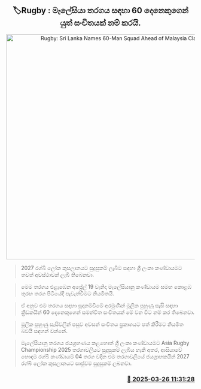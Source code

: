 <p align='center'><b><h2 align='center' title='Rugby: Sri Lanka Names 60-Man Squad Ahead of Malaysia Clash'>🏷Rugby : මැලේසියා තරගය සඳහා 60 දෙනෙකුගෙන් යුත් 
සංචිතයක් නම් කරයි. </h2></b></p>
<p align='center'><img src='https://helakuru.sgp1.cdn.digitaloceanspaces.com/esana/images/lib/rugby-2025.jpg' width='600' alt='Rugby: Sri Lanka Names 60-Man Squad Ahead of Malaysia Clash'></p>

> 2027 රග්බි ලෝක කුසලානය​ට සුදුසුකම් ලැබීම සඳහා ශ්‍රී ලංකා කණ්ඩායමට තවත් අවස්ථාවක් ලැබී තිබෙනවා. 

> මෙ​ම තරගය එළැඹෙ​න අප්‍රේල් 19 වැනිදා මැලේසියානු කණ්ඩායම සමඟ කොළඹ තුරඟ තරග පිටියේදී පැවැත්වීමට නියමිතයි.

> ඒ අනුව එම තරගය සඳහා සූදානම්වීමේ අරමුණින් මූලි​ක පුහුණු සැසි සඳහා ක්‍රීඩකයින් 60 දෙනෙකුගෙන් සමන්විත සංචිතයක් මේ වන වි​ට නම් කර තිබෙනවා.

> මූලික පුහුණු සැසිවලින් පසුව අවසන් සංචිතය ප්‍රකාශයට පත් කිරීමට නියමිත බවයි සඳහන් වන්නේ.

> මැලේසියානු තරගය ජයග්‍රහණය කළහොත් ශ්‍රී ලංකා කණ්ඩායමට Asia Rugby Championship 2025 තරගාවලියට සුදුසුකම් ලැබිය හැකි අතර, ආසියාවේ හොඳම රග්බි කණ්ඩායම් 04 තරග වදි​න එම තරගාවලියේ ජයග්‍රාහකයින් 2027 රග්බි ලෝක කුසලානයට සෘජුවම සුදුසුකම් ලබනවා.



<h3 align='right'><a href='https://www.helakuru.lk/esana/p/108649/'>📅 2025-03-26 11:31:28</a></h3>
